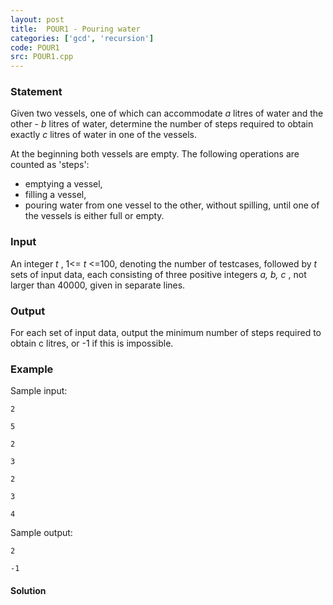 ```yaml
---
layout: post
title:  POUR1 - Pouring water
categories: ['gcd', 'recursion']
code: POUR1
src: POUR1.cpp
---
```


### **Statement**

Given two vessels, one of which can accommodate _a_ litres of water and the
other - _b_ litres of water, determine the number of steps required to obtain
exactly _c_ litres of water in one of the vessels.

At the beginning both vessels are empty. The following operations are counted
as 'steps':

  * emptying a vessel, 
  * filling a vessel, 
  * pouring water from one vessel to the other, without spilling, until one of the vessels is either full or empty. 

### Input

An integer _t_ , 1<= _t_ <=100, denoting the number of testcases, followed by
_t_ sets of input data, each consisting of three positive integers _a, b, c_ ,
not larger than 40000, given in separate lines.

### Output

For each set of input data, output the minimum number of steps required to
obtain c litres, or -1 if this is impossible.

### Example

Sample input:

    
    
    2
    5
    2
    3
    2
    3
    4
    

Sample output:

    
    
    2
    -1
    



#### **Solution**



